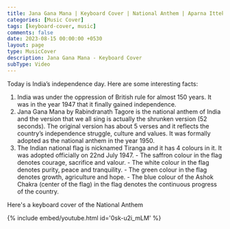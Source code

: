 ```yaml
--- 
title: Jana Gana Mana | Keyboard Cover | National Anthem | Aparna Ittekot
categories: [Music Cover]
tags: [keyboard-cover, music]
comments: false
date: 2023-08-15 00:00:00 +0530
layout: page
type: MusicCover
description: Jana Gana Mana - Keyboard Cover
subType: Video 
---
```


Today is India’s independence day. Here are some interesting facts:
1. India was under the oppression of British rule for almost 150 years. It was in the year 1947 that it finally gained independence.
2. Jana Gana Mana by Rabindranath Tagore is the national anthem of India and the version that we all sing is actually the shrunken version (52 seconds). The original version has about 5 verses and it reflects the country’s independence struggle, culture and values. It was formally adopted as the national anthem in the year 1950.
3. The Indian national flag is nicknamed Tiranga and it has 4 colours in it. It was adopted officially on 22nd July 1947. 
       - The saffron colour in the flag denotes courage, sacrifice and valour.
       - The white colour in the flag denotes purity, peace and tranquility.
       - The green colour in the flag denotes growth, agriculture and hope.
       - The blue colour of the Ashok Chakra (center of the flag) in the flag denotes the continuous progress of the country.

Here's a keyboard cover of the National Anthem

<!-- [![IMAGE ALT TEXT HERE](https://img.youtube.com/vi/0sk-u2i_mLM/0.jpg)](https://youtu.be/0sk-u2i_mLM) -->

{% include embed/youtube.html id='0sk-u2i_mLM' %}

